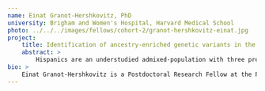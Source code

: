 ```yaml
---
name: Einat Granot-Hershkovitz, PhD
university: Brigham and Women's Hospital, Harvard Medical School
photo: ../../../images/fellows/cohort-2/granot-hershkovitz-einat.jpg
project:
    title: Identification of ancestry-enriched genetic variants in the U.S. Latino/Hispanic population modifying the effect of APOE alleles on neurocognitive and cardiovascular risk traits
    abstract: >
        Hispanics are an understudied admixed-population with three predominant continental genetic ancestries: Amerindian, African, and European. This population suffers from health disparities such as relatively high rates of Alzheimer's disease (AD) and cardiovascular disease. I propose to utilize the BioData Catalyst platform to access several TOPMed studies consisting of Hispanic individuals to identify enriched Amerindian- and African-specific genetic variants. Next, I will study the enriched-variants interaction with the well-known APOEŒμ4 genetic risk factor for AD and cardiovascular disease, primarily in the Hispanic Community Health Study/Study of Latinos (HCHS/SOL). The APOEŒμ4-AD association shows heterogeneity in non-European ancestry groups, with weaker and inconsistent associations observed in Hispanics. I hypothesize that ancestry enriched- ancestry genetic factors interact with the APOE alleles in their associations with AD and cardiovascular disease.
bio: >
    Einat Granot-Hershkovitz is a Postdoctoral Research Fellow at the Program of Sleep Medicine Epidemiology in Brigham and Women's Hospital at Harvard Medical School, working with Dr. Tamar Sofer. Einat is focusing on genetics and omics components underlying neurocognitive aging, primarily in the Hispanic/Latino understudied population. Her work exploits the unique admixed genetic architecture of this population to identify enriched-ancestry genetic variants and their effects on neurocognitive aging. She has received her PhD in Genetic Epidemiology and MSc in Human Genetics and Genetic Counseling from the Hebrew University of Jerusalem.
---
```

